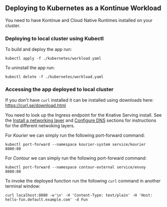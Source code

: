 ## Deploying to Kubernetes as a Kontinue Workload

You need to have Kontinue and Cloud Native Runtimes installed on your cluster.

### Deploying to local cluster using Kubectl

To build and deploy the app run:

```
kubectl apply -f ./kubernetes/workload.yaml
```

To uninstall the app run:

```
kubectl delete -f ./kubernetes/workload.yaml
```


### Accessing the app deployed to local cluster

If you don't have `curl` installed it can be installed using downloads here: https://curl.se/download.html

You need to look up the Ingress endpoint for the Knative Serving install. See the [Install a networking layer](https://knative.dev/docs/install/install-serving-with-yaml/#install-a-networking-layer) and [Configure DNS](https://knative.dev/docs/install/install-serving-with-yaml/#configure-dns) sections for instructions for the different netwoking layers.

For _Kourier_ we can simply run the following port-forward command:

```
kubectl port-forward --namespace kourier-system service/kourier 8080:80
```

For _Contour_ we can simply run the following port-forward command:

```
kubectl port-forward --namespace contour-external service/envoy 8080:80
```

To invoke the deployed function run the following `curl` command in another terminal window:

```
curl localhost:8080 -w'\n' -H 'Content-Type: text/plain' -H 'Host: hello-fun.default.example.com' -d Fun
```
